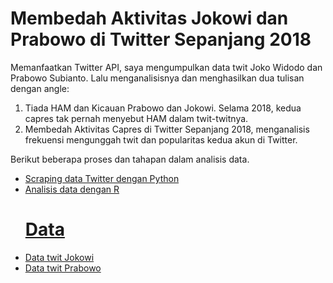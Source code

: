 # Membedah Aktivitas Jokowi dan Prabowo di Twitter Sepanjang 2018

Memanfaatkan Twitter API, saya mengumpulkan data twit Joko Widodo dan Prabowo Subianto. Lalu menganalisisnya dan menghasilkan dua tulisan dengan angle: 
1. Tiada HAM dan Kicauan Prabowo dan Jokowi. Selama 2018, kedua capres tak pernah menyebut HAM dalam twit-twitnya.
2. Membedah Aktivitas Capres di Twitter Sepanjang 2018, menganalisis frekuensi mengunggah twit dan popularitas kedua akun di Twitter. 

  Berikut beberapa proses dan tahapan dalam analisis data. 
  <ul>
     <li> <a href="https://github.com/wanulfa/Scrape-Twitter-Data-Using-Python/blob/master/Python"> Scraping data Twitter dengan Python
     <li> <a href="https://github.com/wanulfa/Twitter-Data/blob/master/R"> Analisis data dengan R
       

# Data

  <li> <a href="https://github.com/wanulfa/Twitter-Data/blob/master/jokowi_tweets.xlsx"> Data twit Jokowi
  <li> <a href="https://github.com/wanulfa/Twitter-Data/blob/master/prabowo_tweets.xlsx"> Data twit Prabowo
    

    






